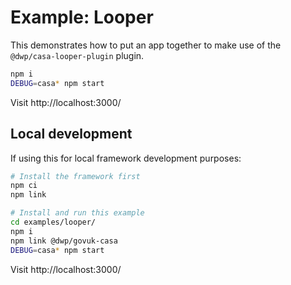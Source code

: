 # Example: Looper

This demonstrates how to put an app together to make use of the `@dwp/casa-looper-plugin` plugin.

```bash
npm i
DEBUG=casa* npm start
```

Visit http://localhost:3000/


## Local development

If using this for local framework development purposes:

```bash
# Install the framework first
npm ci
npm link

# Install and run this example
cd examples/looper/
npm i
npm link @dwp/govuk-casa
DEBUG=casa* npm start
```

Visit http://localhost:3000/
